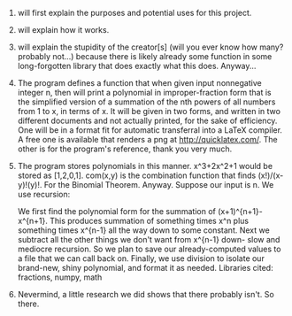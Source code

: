 1) will first explain the purposes and potential uses for this project.
2) will explain how it works.
3) will explain the stupidity of the creator[s] (will you ever know how many? probably not...) because there is likely already some function in some long-forgotten library that does exactly what this does. Anyway...

1) The program defines a function that when given input nonnegative integer n, then will print a polynomial in improper-fraction form that is the simplified version of a summation of the nth powers of all numbers from 1 to x, in terms of x. It will be given in two forms, and written in two different documents and not actually printed, for the sake of efficiency. One will be in a format fit for automatic transferral into a LaTeX compiler. A free one is available that renders a png at http://quicklatex.com/. The other is for the program's reference, thank you very much.

2) The program stores polynomials in this manner. x^3+2x^2+1 would be stored as [1,2,0,1]. com(x,y) is the combination function that finds (x!)/(x-y)!(y)!. For the Binomial Theorem. Anyway. Suppose our input is n. We use recursion:

	We first find the polynomial form for the summation of (x+1)^{n+1}-x^{n+1}. This produces summation of something times x^n plus something times x^{n-1} all the way down to some constant.
		Next we subtract all the other things we don't want from x^{n-1} down- slow and mediocre recursion. So we plan to save our already-computed values to a file that we can call back on.
			Finally, we use division to isolate our brand-new, shiny polynomial, and format it as needed.
				Libraries cited: fractions, numpy, math

3) Nevermind, a little research we did shows that there probably isn't. So there.
